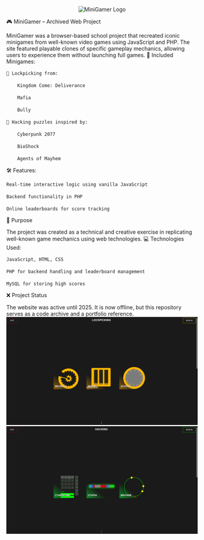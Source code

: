 <p align="center">
  <img src="images/logo.png" alt="MiniGamer Logo" width="150">
</p>
🎮 MiniGamer – Archived Web Project

MiniGamer was a browser-based school project that recreated iconic minigames from well-known video games using JavaScript and PHP. The site featured playable clones of specific gameplay mechanics, allowing users to experience them without launching full games.
🧩 Included Minigames:

    🔐 Lockpicking from:

        Kingdom Come: Deliverance

        Mafia

        Bully

    🧠 Hacking puzzles inspired by:

        Cyberpunk 2077

        BioShock

        Agents of Mayhem

🛠️ Features:

    Real-time interactive logic using vanilla JavaScript

    Backend functionality in PHP

    Online leaderboards for score tracking


🎯 Purpose

The project was created as a technical and creative exercise in replicating well-known game mechanics using web technologies.
💻 Technologies Used:

    JavaScript, HTML, CSS

    PHP for backend handling and leaderboard management

    MySQL for storing high scores

❌ Project Status

The website was active until 2025. It is now offline, but this repository serves as a code archive and a portfolio reference.
![Lockpicking demo](images/lockpicking.png)
![Hacking puzzle](images/hacking.png)
